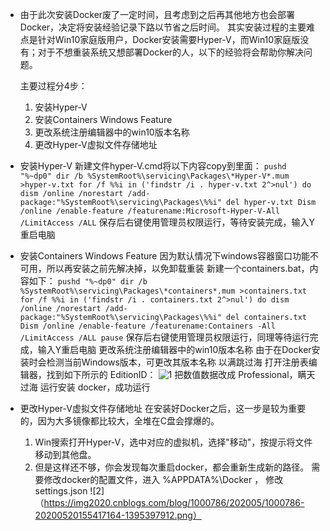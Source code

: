 - 由于此次安装Docker废了一定时间，且考虑到之后再其他地方也会部署Docker，决定将安装经验记录下路以节省之后时间。
    其实安装过程的主要难点是针对Win10家庭版用户，Docker安装需要Hyper-V，而Win10家庭版没有；对于不想重装系统又想部署Docker的人，以下的经验将会帮助你解决问题。
  
    主要过程分4步：
    1. 安装Hyper-V
    2. 安装Containers Windows Feature
    3. 更改系统注册编辑器中的win10版本名称
    4. 更改Hyper-V虚拟文件存储地址
    
- 安装Hyper-V
    新建文件hyper-V.cmd将以下内容copy到里面：
    ``
      pushd "%~dp0"
      dir /b %SystemRoot%\servicing\Packages\*Hyper-V*.mum >hyper-v.txt
      for /f %%i in ('findstr /i . hyper-v.txt 2^>nul') do dism /online /norestart /add-package:"%SystemRoot%\servicing\Packages\%%i"
      del hyper-v.txt
      Dism /online /enable-feature /featurename:Microsoft-Hyper-V-All /LimitAccess /ALL
    ``
    保存后右键使用管理员权限运行，等待安装完成，输入Y重启电脑
    
- 安装Containers Windows Feature
    因为默认情况下windows容器窗口功能不可用，所以再安装之前先解决掉，以免卸载重装
    新建一个containers.bat，内容如下：
    ``
      pushd "%~dp0"
      dir /b %SystemRoot%\servicing\Packages\*containers*.mum >containers.txt
      for /f %%i in ('findstr /i . containers.txt 2^>nul') do dism /online /norestart /add-package:"%SystemRoot%\servicing\Packages\%%i"
      del containers.txt
      Dism /online /enable-feature /featurename:Containers -All /LimitAccess /ALL
      pause
    ``
    保存后右键使用管理员权限运行，同理等待运行完成，输入Y重启电脑
    更改系统注册编辑器中的win10版本名称
    由于在Docker安装时会检测当前Windows版本，可更改其版本名称 以满跳过海
    打开注册表编辑器，找到如下所示的 EditionID：
    ![1](https://img-blog.csdnimg.cn/20190330220903603.png?x-oss-process=image/watermark,type_ZmFuZ3poZW5naGVpdGk,shadow_10,text_aHR0cHM6Ly9ibG9nLmNzZG4ubmV0L2l0bmVyZA==,size_16,color_FFFFFF,t_70)
    把数值数据改成 Professional，瞒天过海
    运行安装 docker，成功运行
- 更改Hyper-V虚拟文件存储地址
    在安装好Docker之后，这一步是较为重要的，因为大多镜像都比较大，全堆在C盘会撑爆的。
    1. Win搜索打开Hyper-V，选中对应的虚拟机，选择"移动"，按提示将文件移动到其他盘。
    2. 但是这样还不够，你会发现每次重启docker，都会重新生成新的路径。 需要修改docker的配置文件，进入 %APPDATA%\Docker ， 修改 settings.json
    ![2]（https://img2020.cnblogs.com/blog/1000786/202005/1000786-20200520155417164-1395397912.png）
  

